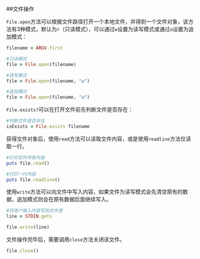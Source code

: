 ##文件操作

`File.open`方法可以根据文件路径打开一个本地文件，并得到一个文件对象，该方法有3种模式，默认为`r`（只读模式），可以通过`w`设置为读写模式或通过`a`设置为追加模式：

```ruby
filename = ARGV.first

#只读模式
file = File.open(filename)

#读写模式
file = File.open(filename, "w")

#追加模式
file = File.open(filename, "a")
```

`File.exists?`可以在打开文件前先判断文件是否存在：

```ruby
#判断文件是否存在
isExists = File.exists filename
```

获得文件对象后，使用`read`方法可以读取文件内容，或是使用`readline`方法仅读取一行。

```ruby
#打印文件所有内容
puts file.read()

#打印一行内容
puts file.readline()
```

使用`write`方法可以向文件中写入内容，如果文件为读写模式会先清空原有的数据，追加模式则会在原有数据后面继续写入。

```ruby
#将用户输入内容写到文件里
line = STDIN.gets

file.write(line)
```

文件操作完毕后，需要调用`close`方法关闭该文件。

```ruby
file.close()
```


